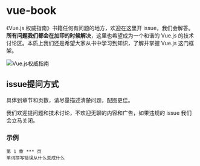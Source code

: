 # vue-book

  《Vue.js 权威指南》书籍任何有问题的地方，欢迎在这里开 issue，我们会解答。
**所有问题我们都会在加印的时候解决**，这里也希望成为一个和谐的 Vue.js 的技术讨论区。本质上我们还是希望大家从书中学习到知识，了解并掌握 Vue.js 这门框架。

![Vue.js权威指南](http://static.galileo.xiaojukeji.com/static/tms/vue-book.jpg)

## issue提问方式

具体到章节和页数，请尽量描述清楚问题，配图更佳。

我们欢迎提问题和技术讨论，不欢迎无聊的内容和广告，如果违规的 issue 我们会立马关闭。

### 示例

```
第 1 章 *** 页
单词拼写错误从什么变成什么
```

